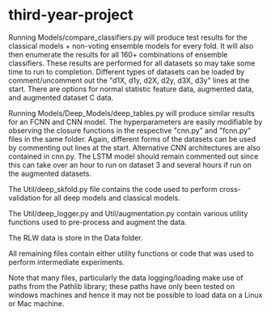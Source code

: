 # third-year-project
Running Models/compare_classifiers.py will produce test results for the classical models + non-voting ensemble models for every fold. It will also then enumerate the results for all 160+ combinations of ensemble classifiers.
 These results are performed for all datasets so may take some time to run to completion.
 Different types of datasets can be loaded by comment/uncomment out the "d1X, d1y, d2X, d2y, d3X, d3y" lines at the start. There are options for normal statistic feature data, augmented data, and augmented dataset C data.
 
Running Models/Deep_Models/deep_tables.py will produce similar results for an FCNN and CNN model. The hyperparameters are easily modifiable by observing the closure functions in the respective "cnn.py" and "fcnn.py" files in the same folder.
 Again, different forms of the datasets can be used by commenting out lines at the start.
 Alternative CNN architectures are also contained in cnn.py.
 The LSTM model should remain commented out since this can take over an hour to run on dataset 3 and several hours if run on the augmented datasets.


The Util/deep_skfold.py file contains the code used to perform cross-validation for all deep models and classical models.

The Util/deep_logger.py and Util/augmentation.py contain various utility functions used to pre-process and augment the data.

The RLW data is store in the Data folder.

All remaining files contain either utility functions or code that was used to perform intermediate experiments.

Note that many files, particularly the data logging/loading make use of paths from the Pathlib library; these paths have only been tested on windows machines and hence it may not be possible to load data on a Linux or Mac machine.
